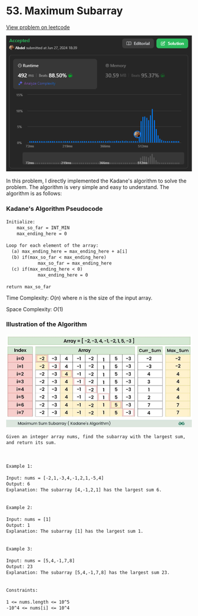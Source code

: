 # 53. Maximum Subarray

[View problem on leetcode](https://leetcode.com/problems/maximum-subarray/)

![Submission](image.png)

In this problem, I directly implemented the Kadane's algorithm to solve the problem. The algorithm is very simple and easy to understand. The algorithm is as follows:

### Kadane's Algorithm Pseudocode

```
Initialize:
    max_so_far = INT_MIN
    max_ending_here = 0

Loop for each element of the array:
  (a) max_ending_here = max_ending_here + a[i]
  (b) if(max_so_far < max_ending_here)
            max_so_far = max_ending_here
  (c) if(max_ending_here < 0)
            max_ending_here = 0

return max_so_far
```

Time Complexity: $O(n)$ where $n$ is the size of the input array.

Space Complexity: $O(1)$

### Illustration of the Algorithm

![Kadane's Algorithm](image-1.png)

```
Given an integer array nums, find the subarray with the largest sum, and return its sum.



Example 1:

Input: nums = [-2,1,-3,4,-1,2,1,-5,4]
Output: 6
Explanation: The subarray [4,-1,2,1] has the largest sum 6.


Example 2:

Input: nums = [1]
Output: 1
Explanation: The subarray [1] has the largest sum 1.


Example 3:

Input: nums = [5,4,-1,7,8]
Output: 23
Explanation: The subarray [5,4,-1,7,8] has the largest sum 23.


Constraints:

1 <= nums.length <= 10^5
-10^4 <= nums[i] <= 10^4
```
